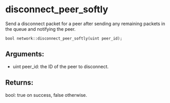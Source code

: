 # disconnect_peer_softly
Send a disconnect packet for a peer after sending any remaining packets in the queue and notifying the peer.

`bool network::disconnect_peer_softly(uint peer_id);`

## Arguments:
* uint peer_id: the ID of the peer to disconnect.

## Returns:
bool: true on success, false otherwise.
